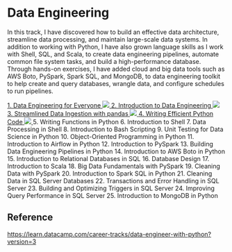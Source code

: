 # Data Engineering

In this track, I have discovered how to build an effective data architecture, streamline data processing, and maintain large-scale data systems. In addition to working with Python, I have also grown language skills as I work with Shell, SQL, and Scala, to create data engineering pipelines, automate common file system tasks, and build a high-performance database. Through hands-on exercises, I have added cloud and big data tools such as AWS Boto, PySpark, Spark SQL, and MongoDB, to data engineering toolkit to help create and query databases, wrangle data, and configure schedules to run pipelines. 

<div>
 <a href="https://github.com/minji-mia/data-engineering/tree/main/00%20Data%20Engineering%20for%20Everyone" target="_blank">
  1. Data Engineering for Everyone
 </a>
 <a href="https://github.com/minji-mia/data-engineering/blob/main/certificate/Data%20Engineering%20for%20everyone.pdf" target="_blank">
  <img src=https://img.shields.io/badge/Certificate-Complete-%2303EF62?style=?flat-square&logo=DataCamp />
 </a>
 
 <a href="https://github.com/minji-mia/data-engineering/tree/main/01%20Introduction%20to%20Data%20Engineering" target="_blank">
  2. Introduction to Data Engineering
 </a>
 <a href="https://github.com/minji-mia/data-engineering/blob/main/certificate/Introduction%20to%20Data%20Engineering.pdf" target="_blank">
  <img src=https://img.shields.io/badge/Certificate-Complete-%2303EF62?style=?flat-square&logo=DataCamp />
 </a>
 
 <a href="https://github.com/minji-mia/data-engineering/tree/main/02%20Streamlined%20Data%20Ingestion%20with%20pandas" target="_blank">
  3. Streamlined Data Ingestion with pandas
 </a>
 <a href="https://github.com/minji-mia/data-engineering/blob/main/certificate/Streamlined%20Data%20Ingestion%20with%20pandas.pdf" target="_blank">
  <img src=https://img.shields.io/badge/Certificate-Complete-%2303EF62?style=?flat-square&logo=DataCamp />
 </a>

 <a href="https://github.com/minji-mia/data-engineering/tree/main/03%20Writing%20Efficient%20Python%20Code" target="_blank">
  4. Writing Efficient Python Code
 </a>
 <a href="https://github.com/minji-mia/data-engineering/blob/main/certificate/Streamlined%20Data%20Ingestion%20with%20pandas.pdf" target="_blank">
  <img src=https://img.shields.io/badge/Certificate-Complete-%2303EF62?style=?flat-square&logo=DataCamp />
 </a> 
5. Writing Functions in Python
6. Introduction to Shell
7. Data Processing in Shell
8. Introduction to Bash Scripting
9. Unit Testing for Data Science in Python
10. Object-Oriented Programming in Python
11. Introduction to Airflow in Python
12. Introduction to PySpark
13. Building Data Engineering Pipelines in Python
14. Introduction to AWS Boto in Python
15. Introduction to Relational Databases in SQL
16. Database Design
17. Introduction to Scala
18. Big Data Fundamentals with PySpark
19. Cleaning Data with PySpark
20. Introduction to Spark SQL in Python
21. Cleaning Data in SQL Server Databases
22. Transactions and Error Handling in SQL Server
23. Building and Optimizing Triggers in SQL Server
24. Improving Query Performance in SQL Server
25. Introduction to MongoDB in Python
 
</div>

## Reference
https://learn.datacamp.com/career-tracks/data-engineer-with-python?version=3
